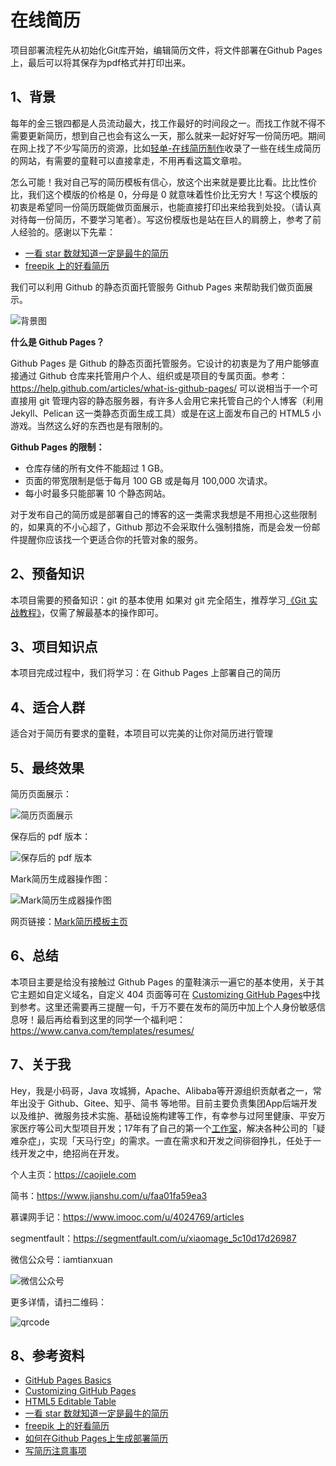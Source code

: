 # 在线简历

项目部署流程先从初始化Git库开始，编辑简历文件，将文件部署在Github Pages上，最后可以将其保存为pdf格式并打印出来。

## **1、背景**

每年的金三银四都是人员流动最大，找工作最好的时间段之一。而找工作就不得不需要更新简历，想到自己也会有这么一天，那么就来一起好好写一份简历吧。期间在网上找了不少写简历的资源，比如[轻单-在线简历制作](https://qdan.me/list/VUR-PAX01x8Skk0F)收录了一些在线生成简历的网站，有需要的童鞋可以直接拿走，不用再看这篇文章啦。

怎么可能！我对自己写的简历模板有信心，放这个出来就是要比比看。比比性价比，我们这个模版的价格是 0，分母是 0 就意味着性价比无穷大！写这个模版的初衷是希望同一份简历既能做页面展示，也能直接打印出来给我到处投。（请认真对待每一份简历，不要学习笔者）。写这份模版也是站在巨人的肩膀上，参考了前人经验的。感谢以下先辈：

* [一看 star 数就知道一定是最牛的简历](https://github.com/DIYgod/Resume)
* [freepik 上的好看简历](https://www.freepik.com/free-psd/editable-cv-format-download_716578.htm)

我们可以利用 Github 的静态页面托管服务 Github Pages 来帮助我们做页面展示。

![背景图](https://cdn.nlark.com/yuque/0/2019/png/338441/1563288299459-d2416856-ef5f-4c15-a2a6-041ae4f3f6ca.png)

**什么是 Github Pages？**

Github Pages 是 Github 的静态页面托管服务。它设计的初衷是为了用户能够直接通过 Github 仓库来托管用户个人、组织或是项目的专属页面。参考：https://help.github.com/articles/what-is-github-pages/
可以说相当于一个可直接用 git 管理内容的静态服务器，有许多人会用它来托管自己的个人博客（利用 Jekyll、Pelican 这一类静态页面生成工具）或是在这上面发布自己的 HTML5 小游戏。当然这么好的东西也是有限制的。

**Github Pages 的限制：**
* 仓库存储的所有文件不能超过 1 GB。
* 页面的带宽限制是低于每月 100 GB 或是每月 100,000 次请求。
* 每小时最多只能部署 10 个静态网站。

对于发布自己的简历或是部署自己的博客的这一类需求我想是不用担心这些限制的，如果真的不小心超了，Github 那边不会采取什么强制措施，而是会发一份邮件提醒你应该找一个更适合你的托管对象的服务。

## **2、预备知识**

本项目需要的预备知识：git 的基本使用
如果对 git 完全陌生，推荐学习[《Git 实战教程》](https://www.shiyanlou.com/courses/4)，仅需了解最基本的操作即可。

## **3、项目知识点**

本项目完成过程中，我们将学习：在 Github Pages 上部署自己的简历

## **4、适合人群**

适合对于简历有要求的童鞋，本项目可以完美的让你对简历进行管理

## **5、最终效果**

简历页面展示： 

![简历页面展示](https://cdn.nlark.com/yuque/0/2019/png/338441/1563288435058-5e6b931a-5ddf-4f8f-97b8-fdf1030ee04b.png) 

保存后的 pdf 版本：

![保存后的 pdf 版本](https://cdn.nlark.com/yuque/0/2019/png/338441/1563288446983-260d6296-7fb9-4e94-982a-b2e0c9ac6775.png) 

Mark简历生成器操作图：

![Mark简历生成器操作图](https://raw.githubusercontent.com/caojiele/resume/master/img-folder/Dynamic_figure2.gif)

网页链接：[Mark简历模板主页](https://caojiele.com/online-resume/)

## **6、总结**

本项目主要是给没有接触过 Github Pages 的童鞋演示一遍它的基本使用，关于其它主题如自定义域名，自定义 404 页面等可在 [Customizing GitHub Pages](https://help.github.com/categories/customizing-github-pages/)中找到参考。这里还需要再三提醒一句，千万不要在发布的简历中加上个人身份敏感信息呀！最后再给看到这里的同学一个福利吧：https://www.canva.com/templates/resumes/

## **7、关于我**

Hey，我是小码哥，Java 攻城狮，Apache、Alibaba等开源组织贡献者之一，常年出没于 Github、Gitee、知乎、简书 等地带。目前主要负责集团App后端开发以及维护、微服务技术实施、基础设施构建等工作，有幸参与过阿里健康、平安万家医疗等公司大型项目开发；17年有了自己的第一个[工作室](https://caojiele.com/cooperation/)，解决各种公司的「疑难杂症」，实现「天马行空」的需求。一直在需求和开发之间徘徊挣扎，任处于一线开发之中，绝招尚在开发。

个人主页：https://caojiele.com

简书：https://www.jianshu.com/u/faa01fa59ea3

慕课网手记：https://www.imooc.com/u/4024769/articles

segmentfault：https://segmentfault.com/u/xiaomage_5c10d17d26987
    
微信公众号：iamtianxuan   

  ![微信公众号](https://cdn.nlark.com/yuque/0/2019/jpeg/338441/1564802304985-6a45f687-8685-4426-998b-96a5f032f2c9.jpeg)

更多详情，请扫二维码：

  ![qrcode](https://cdn.nlark.com/yuque/0/2019/png/338441/1562683998026-42937005-a1e6-43cb-b51e-6aacf2952a56.png)
 
## **8、参考资料**

* [GitHub Pages Basics](https://help.github.com/categories/github-pages-basics/)
* [Customizing GitHub Pages](https://help.github.com/categories/customizing-github-pages/)
* [HTML5 Editable Table](https://codepen.io/ashblue/pen/mCtuA)
* [一看 star 数就知道一定是最牛的简历](https://github.com/DIYgod/Resume)
* [freepik 上的好看简历](https://www.freepik.com/free-psd/editable-cv-format-download_716578.htm)
* [如何在Github Pages上生成部署简历](https://www.jianshu.com/p/d95443bfdf75)
* [写简历注意事项](https://note.youdao.com/share/?id=a097d9dedfc367e44e8a5840bc250a96&type=note#/)

